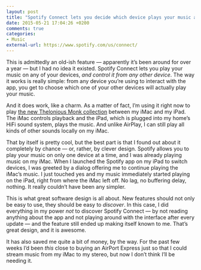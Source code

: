 ```yaml
---
layout: post
title: "Spotify Connect lets you decide which device plays your music and which one controls it"
date: 2015-05-21 17:04:26 +0200
comments: true
categories: 
- Music
external-url: https://www.spotify.com/us/connect/
---
```


This is admittedly an old-ish feature — apparently it’s been around for over a year — but I had no idea it existed. Spotify Connect lets you play your music on any of your devices, _and control it from any other device_. The way it works is really simple: from any device you’re using to interact with the app, you get to choose which one of your other devices will actually play your music.

And it does work, like a charm. As a matter of fact, I’m using it right now to play [the new Thelonious Monk collection](/2015/05/21/the-best-of-thelonious-monk/) between my iMac and my iPad. The iMac controls playback and the iPad, which is plugged into my home’s HiFi sound system, plays the music. And unlike AirPlay, I can still play all kinds of other sounds locally on my iMac.

That by itself is pretty cool, but the best part is that I found out about it completely by chance — or, rather, by clever design. Spotify allows you to play your music on only one device at a time, and I was already playing music on my iMac. When I launched the Spotify app on my iPad to switch devices, I was greeted by a dialog offering me to continue playing the iMac’s music. I just touched yes and my music immediately started playing on the iPad, right from where the iMac left off. No lag, no buffering delay, nothing. It really couldn’t have been any simpler.

This is what great software design is all about. New features should not only be easy to use, they should be easy to _discover_. In this case, I did everything in my power _not_ to discover Spotify Connect — by not reading anything about the app and not playing around with the interface after every update — and the feature still ended up making itself known to me. That’s great design, and it is awesome.

It has also saved me quite a bit of money, by the way. For the past few weeks I’d been *this* close to buying an AirPort Express just so that I could stream music from my iMac to my
 stereo, but now I don’t think I’ll be needing it.